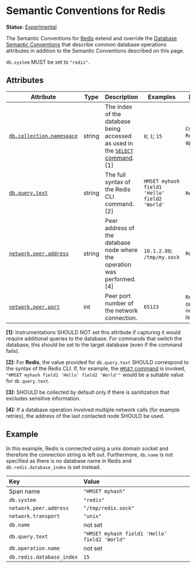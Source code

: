 <!--- Hugo front matter used to generate the website version of this page:
linkTitle: Redis
--->

# Semantic Conventions for Redis

**Status**: [Experimental][DocumentStatus]

The Semantic Conventions for [Redis](https://redis.com/) extend and override the [Database Semantic Conventions](database-spans.md)
that describe common database operations attributes in addition to the Semantic Conventions
described on this page.

`db.system` MUST be set to `"redis"`.

## Attributes

<!-- semconv db.redis(full,tag=tech-specific) -->
| Attribute  | Type | Description  | Examples  | [Requirement Level](https://opentelemetry.io/docs/specs/semconv/general/attribute-requirement-level/) | Stability |
|---|---|---|---|---|---|
| [`db.collection.namespace`](../attributes-registry/db.md) | string | The index of the database being accessed as used in the [`SELECT` command](https://redis.io/commands/select). [1] | `0`; `1`; `15` | `Conditionally Required` If applicable. | ![Experimental](https://img.shields.io/badge/-experimental-blue) |
| [`db.query.text`](../attributes-registry/db.md) | string | The full syntax of the Redis CLI command. [2] | `HMSET myhash field1 'Hello' field2 'World'` | `Recommended` [3] | ![Experimental](https://img.shields.io/badge/-experimental-blue) |
| [`network.peer.address`](../attributes-registry/network.md) | string | Peer address of the database node where the operation was performed. [4] | `10.1.2.80`; `/tmp/my.sock` | `Recommended` | ![Stable](https://img.shields.io/badge/-stable-lightgreen) |
| [`network.peer.port`](../attributes-registry/network.md) | int | Peer port number of the network connection. | `65123` | `Recommended` if and only if `network.peer.address` is set. | ![Stable](https://img.shields.io/badge/-stable-lightgreen) |

**[1]:** Instrumentations SHOULD NOT set this attribute if capturing it would require additional queries to the database. For commands that switch the database, this should be set to the target database (even if the command fails).

**[2]:** For **Redis**, the value provided for `db.query.text` SHOULD correspond to the syntax of the Redis CLI. If, for example, the [`HMSET` command](https://redis.io/commands/hmset) is invoked, `"HMSET myhash field1 'Hello' field2 'World'"` would be a suitable value for `db.query.text`.

**[3]:** SHOULD be collected by default only if there is sanitization that excludes sensitive information.

**[4]:** If a database operation involved multiple network calls (for example retries), the address of the last contacted node SHOULD be used.
<!-- endsemconv -->

## Example

In this example, Redis is connected using a unix domain socket and therefore the connection string is left out.
Furthermore, `db.name` is not specified as there is no database name in Redis and `db.redis.database_index` is set instead.

| Key                       | Value |
|:--------------------------| :-------------------------------------------- |
| Span name                 | `"HMSET myhash"` |
| `db.system`               | `"redis"` |
| `network.peer.address`    | `"/tmp/redis.sock"` |
| `network.transport`       | `"unix"` |
| `db.name`                 | not set |
| `db.query.text`           | `"HMSET myhash field1 'Hello' field2 'World"` |
| `db.operation.name`       | not set |
| `db.redis.database_index` | `15` |

[DocumentStatus]: https://github.com/open-telemetry/opentelemetry-specification/tree/v1.31.0/specification/document-status.md
